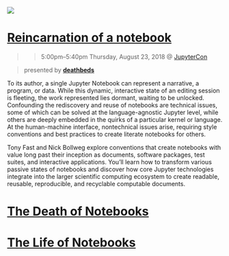 
![](https://user-images.githubusercontent.com/4236275/43620235-b5ba1dca-969f-11e8-9504-93798d10a4b1.png)

# [Reincarnation of a notebook](https://conferences.oreilly.com/jupyter/jup-ny/public/schedule/detail/68439)

>> 5:00pm–5:40pm Thursday, August 23, 2018 @ [JupyterCon](https://conferences.oreilly.com/jupyter/jup-ny)

> presented by [__deathbeds__](https://github.com/deathbeds)

To its author, a single Jupyter Notebook can represent a narrative, a program, or data. While this dynamic, interactive state of an editing session is fleeting, the work represented lies dormant, waiting to be unlocked. Confounding the rediscovery and reuse of notebooks are technical issues, some of which can be solved at the language-agnostic Jupyter level, while others are deeply embedded in the quirks of a particular kernel or language. At the human-machine interface, nontechnical issues arise, requiring style conventions and best practices to create literate notebooks for others.

Tony Fast and Nick Bollweg explore conventions that create notebooks with value long past their inception as documents, software packages, test suites, and interactive applications. You’ll learn how to transform various passive states of notebooks and discover how core Jupyter technologies integrate into the larger scientific computing ecosystem to create readable, reusable, reproducible, and recyclable computable documents.

# [The Death of Notebooks](./1_the_death_of_notebooks.ipynb)

# [The Life of Notebooks](./1_the_life_of_notebooks.ipynb)
